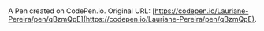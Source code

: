 # 

A Pen created on CodePen.io. Original URL: [https://codepen.io/Lauriane-Pereira/pen/qBzmQpE](https://codepen.io/Lauriane-Pereira/pen/qBzmQpE).

